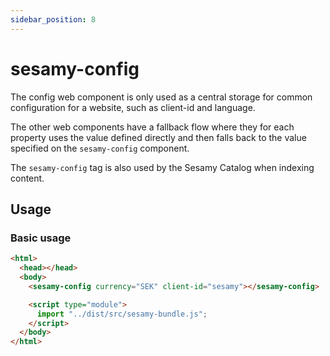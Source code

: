 ```yaml
---
sidebar_position: 8
---
```


# sesamy-config

The config web component is only used as a central storage for common configuration for a website, such as client-id and language.

The other web components have a fallback flow where they for each property uses the value defined directly and then falls back to the value specified on the `sesamy-config` component.

The `sesamy-config` tag is also used by the Sesamy Catalog when indexing content.

## Usage

### Basic usage

```html
<html>
  <head></head>
  <body>
    <sesamy-config currency="SEK" client-id="sesamy"></sesamy-config>

    <script type="module">
      import "../dist/src/sesamy-bundle.js";
    </script>
  </body>
</html>
```
